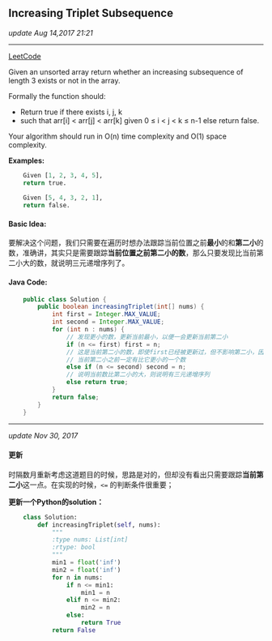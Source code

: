 ## Increasing Triplet Subsequence
_update Aug 14,2017 21:21_

---
[LeetCode](https://leetcode.com/problems/increasing-triplet-subsequence/description/)

Given an unsorted array return whether an increasing subsequence of length 3 exists or not in the array.

Formally the function should:
*  Return true if there exists i, j, k 
*  such that arr[i] < arr[j] < arr[k] given 0 ≤ i < j < k ≤ n-1 else return false.

Your algorithm should run in O(n) time complexity and O(1) space complexity.

**Examples:**
```python
    Given [1, 2, 3, 4, 5],
    return true.
    
    Given [5, 4, 3, 2, 1],
    return false.
```

#### Basic Idea:
要解决这个问题，我们只需要在遍历时想办法跟踪当前位置之前**最小**的和**第二小**的数，准确讲，其实只是需要跟踪**当前位置之前第二小的数**，那么只要发现比当前第二小大的数，就说明三元递增序列了。

#### Java Code:
```java
    public class Solution {
        public boolean increasingTriplet(int[] nums) {
            int first = Integer.MAX_VALUE;
            int second = Integer.MAX_VALUE;
            for (int n : nums) {
                // 发现更小的数，更新当前最小，以便一会更新当前第二小
                if (n <= first) first = n;
                // 这是当前第二小的数，即使first已经被更新过，但不影响第二小，因为
                // 当前第二小之前一定有比它更小的一个数
                else if (n <= second) second = n;
                // 说明当前数比第二小的大，则说明有三元递增序列
                else return true;
            }
            return false;
        }
    }
```
---
_update Nov 30, 2017_
#### 更新
时隔数月重新考虑这道题目的时候，思路是对的，但却没有看出只需要跟踪**当前第二小**这一点。在实现的时候，`<=` 的判断条件很重要；

**更新一个Python的solution：**
```python
    class Solution:
        def increasingTriplet(self, nums):
            """
            :type nums: List[int]
            :rtype: bool
            """
            min1 = float('inf')
            min2 = float('inf')
            for n in nums:
                if n <= min1:
                    min1 = n
                elif n <= min2:
                    min2 = n
                else:
                    return True
            return False
```




